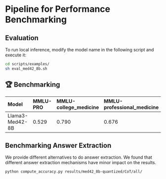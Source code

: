 # Pipeline for Performance Benchmarking

## Evaluation

To run local inference, modify the model name in the following script and execute it:

```bash
cd scripts/examples/
sh eval_med42_8b.sh
```

## 🏆 Benchmarking
| Model           | MMLU-PRO | MMLU-college_medicine | MMLU-professional_medicine |
| :-------------- | :------- | :----- | :----- |
| Llama3-Med42-8B | 0.529    | 0.790  | 0.676  |

## Benchmarking Answer Extraction
We provide different alternatives to do answer extraction. We found that different answer extraction mechanisms have minor impact on the results.
```
python compute_accuracy.py results/med42_8b-quantized/CoT/all/
```
